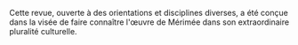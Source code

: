 Cette revue, ouverte à des orientations et disciplines diverses, a été conçue dans la visée de faire connaître l'œuvre de Mérimée dans son extraordinaire pluralité culturelle.